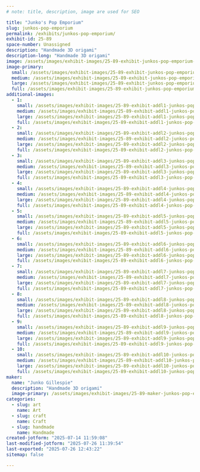 ```yaml
---
# note: title, description, image are used for SEO

title: "Junko's Pop Emporium"
slug: junkos-pop-emporium
permalink: /exhibits/junkos-pop-emporium/
exhibit-id: 25-89
space-number: Unassigned
description: "Handmade 3D origami"
description-long: "Handmade 3D origami"
image: /assets/images/exhibit-images/25-89-exhibit-junkos-pop-emporium-img-20250714-114527139-hdr-large.jpg
image-primary: 
  small: /assets/images/exhibit-images/25-89-exhibit-junkos-pop-emporium-img-20250714-114527139-hdr-small.jpg
  medium: /assets/images/exhibit-images/25-89-exhibit-junkos-pop-emporium-img-20250714-114527139-hdr-medium.jpg
  large: /assets/images/exhibit-images/25-89-exhibit-junkos-pop-emporium-img-20250714-114527139-hdr-large.jpg
  full: /assets/images/exhibit-images/25-89-exhibit-junkos-pop-emporium-img-20250714-114527139-hdr-full.jpg
additional-images: 
  - 1:
    small: /assets/images/exhibit-images/25-89-exhibit-addl1-junkos-pop-emporium-20413864-1517946601590354-8783203172951916050-o-small.jpg
    medium: /assets/images/exhibit-images/25-89-exhibit-addl1-junkos-pop-emporium-20413864-1517946601590354-8783203172951916050-o-medium.jpg
    large: /assets/images/exhibit-images/25-89-exhibit-addl1-junkos-pop-emporium-20413864-1517946601590354-8783203172951916050-o-large.jpg
    full: /assets/images/exhibit-images/25-89-exhibit-addl1-junkos-pop-emporium-20413864-1517946601590354-8783203172951916050-o-full.jpg
  - 2:
    small: /assets/images/exhibit-images/25-89-exhibit-addl2-junkos-pop-emporium-14409928-1198816133503404-6054715340711696141-o-small.jpg
    medium: /assets/images/exhibit-images/25-89-exhibit-addl2-junkos-pop-emporium-14409928-1198816133503404-6054715340711696141-o-medium.jpg
    large: /assets/images/exhibit-images/25-89-exhibit-addl2-junkos-pop-emporium-14409928-1198816133503404-6054715340711696141-o-large.jpg
    full: /assets/images/exhibit-images/25-89-exhibit-addl2-junkos-pop-emporium-14409928-1198816133503404-6054715340711696141-o-full.jpg
  - 3:
    small: /assets/images/exhibit-images/25-89-exhibit-addl3-junkos-pop-emporium-11538154-935683579816662-1381491208271375897-o-small.jpg
    medium: /assets/images/exhibit-images/25-89-exhibit-addl3-junkos-pop-emporium-11538154-935683579816662-1381491208271375897-o-medium.jpg
    large: /assets/images/exhibit-images/25-89-exhibit-addl3-junkos-pop-emporium-11538154-935683579816662-1381491208271375897-o-large.jpg
    full: /assets/images/exhibit-images/25-89-exhibit-addl3-junkos-pop-emporium-11538154-935683579816662-1381491208271375897-o-full.jpg
  - 4:
    small: /assets/images/exhibit-images/25-89-exhibit-addl4-junkos-pop-emporium-11696601-935684169816603-806264695715521797-o-small.jpg
    medium: /assets/images/exhibit-images/25-89-exhibit-addl4-junkos-pop-emporium-11696601-935684169816603-806264695715521797-o-medium.jpg
    large: /assets/images/exhibit-images/25-89-exhibit-addl4-junkos-pop-emporium-11696601-935684169816603-806264695715521797-o-large.jpg
    full: /assets/images/exhibit-images/25-89-exhibit-addl4-junkos-pop-emporium-11696601-935684169816603-806264695715521797-o-full.jpg
  - 5:
    small: /assets/images/exhibit-images/25-89-exhibit-addl5-junkos-pop-emporium-120224032-3445087508876244-9115102398444023356-n-small.jpg
    medium: /assets/images/exhibit-images/25-89-exhibit-addl5-junkos-pop-emporium-120224032-3445087508876244-9115102398444023356-n-medium.jpg
    large: /assets/images/exhibit-images/25-89-exhibit-addl5-junkos-pop-emporium-120224032-3445087508876244-9115102398444023356-n-large.jpg
    full: /assets/images/exhibit-images/25-89-exhibit-addl5-junkos-pop-emporium-120224032-3445087508876244-9115102398444023356-n-full.jpg
  - 6:
    small: /assets/images/exhibit-images/25-89-exhibit-addl6-junkos-pop-emporium-img-9380-small.JPG
    medium: /assets/images/exhibit-images/25-89-exhibit-addl6-junkos-pop-emporium-img-9380-medium.JPG
    large: /assets/images/exhibit-images/25-89-exhibit-addl6-junkos-pop-emporium-img-9380-large.JPG
    full: /assets/images/exhibit-images/25-89-exhibit-addl6-junkos-pop-emporium-img-9380-full.JPG
  - 7:
    small: /assets/images/exhibit-images/25-89-exhibit-addl7-junkos-pop-emporium-87983292-2882860218432312-4596178656753090560-n-small.jpg
    medium: /assets/images/exhibit-images/25-89-exhibit-addl7-junkos-pop-emporium-87983292-2882860218432312-4596178656753090560-n-medium.jpg
    large: /assets/images/exhibit-images/25-89-exhibit-addl7-junkos-pop-emporium-87983292-2882860218432312-4596178656753090560-n-large.jpg
    full: /assets/images/exhibit-images/25-89-exhibit-addl7-junkos-pop-emporium-87983292-2882860218432312-4596178656753090560-n-full.jpg
  - 8:
    small: /assets/images/exhibit-images/25-89-exhibit-addl8-junkos-pop-emporium-482322663-9545187018866232-8073527563637895720-n-small.jpg
    medium: /assets/images/exhibit-images/25-89-exhibit-addl8-junkos-pop-emporium-482322663-9545187018866232-8073527563637895720-n-medium.jpg
    large: /assets/images/exhibit-images/25-89-exhibit-addl8-junkos-pop-emporium-482322663-9545187018866232-8073527563637895720-n-large.jpg
    full: /assets/images/exhibit-images/25-89-exhibit-addl8-junkos-pop-emporium-482322663-9545187018866232-8073527563637895720-n-full.jpg
  - 9:
    small: /assets/images/exhibit-images/25-89-exhibit-addl9-junkos-pop-emporium-img-20250707-122436334-small.jpg
    medium: /assets/images/exhibit-images/25-89-exhibit-addl9-junkos-pop-emporium-img-20250707-122436334-medium.jpg
    large: /assets/images/exhibit-images/25-89-exhibit-addl9-junkos-pop-emporium-img-20250707-122436334-large.jpg
    full: /assets/images/exhibit-images/25-89-exhibit-addl9-junkos-pop-emporium-img-20250707-122436334-full.jpg
  - 10:
    small: /assets/images/exhibit-images/25-89-exhibit-addl10-junkos-pop-emporium-img-20250708-121707747-hdr-small.jpg
    medium: /assets/images/exhibit-images/25-89-exhibit-addl10-junkos-pop-emporium-img-20250708-121707747-hdr-medium.jpg
    large: /assets/images/exhibit-images/25-89-exhibit-addl10-junkos-pop-emporium-img-20250708-121707747-hdr-large.jpg
    full: /assets/images/exhibit-images/25-89-exhibit-addl10-junkos-pop-emporium-img-20250708-121707747-hdr-full.jpg
maker: 
  name: "Junko Gillespie"
  description: "Handmade 3D origami"
  image-primary: /assets/images/exhibit-images/25-89-maker-junkos-pop-emporium-img-9398-medium.JPG
categories: 
  - slug: art
    name: Art
  - slug: craft
    name: Craft
  - slug: handmade
    name: Handmade
created-jotform: "2025-07-14 11:59:08"
last-modified-jotform: "2025-07-26 11:39:54"
last-exported: "2025-07-26 12:43:22"
sitemap: false

---
```

